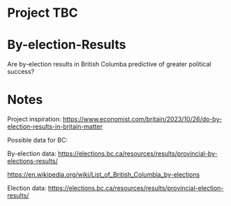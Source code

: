 # Project TBC

# By-election-Results
Are by-election results in British Columba predictive of greater political success?

# Notes

Project inspiration: https://www.economist.com/britain/2023/10/26/do-by-election-results-in-britain-matter

Possible data for BC: 

By-election data: 
https://elections.bc.ca/resources/results/provincial-by-elections-results/

https://en.wikipedia.org/wiki/List_of_British_Columbia_by-elections

Election data: 
https://elections.bc.ca/resources/results/provincial-election-results/
